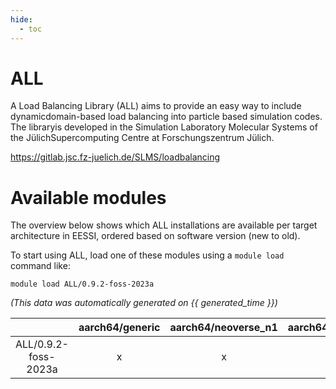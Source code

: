 ```yaml
---
hide:
  - toc
---
```


ALL
===


A Load Balancing Library (ALL) aims to provide an easy way to include dynamicdomain-based load balancing into particle based simulation codes. The libraryis developed in the Simulation Laboratory Molecular Systems of the JülichSupercomputing Centre at Forschungszentrum Jülich.

https://gitlab.jsc.fz-juelich.de/SLMS/loadbalancing
# Available modules


The overview below shows which ALL installations are available per target architecture in EESSI, ordered based on software version (new to old).

To start using ALL, load one of these modules using a `module load` command like:

```shell
module load ALL/0.9.2-foss-2023a
```

*(This data was automatically generated on {{ generated_time }})*  

| |aarch64/generic|aarch64/neoverse_n1|aarch64/neoverse_v1|x86_64/generic|x86_64/amd/zen2|x86_64/amd/zen3|x86_64/amd/zen4|x86_64/intel/haswell|x86_64/intel/skylake_avx512|
| :---: | :---: | :---: | :---: | :---: | :---: | :---: | :---: | :---: | :---: |
|ALL/0.9.2-foss-2023a|x|x|x|x|x|x|x|x|x|
